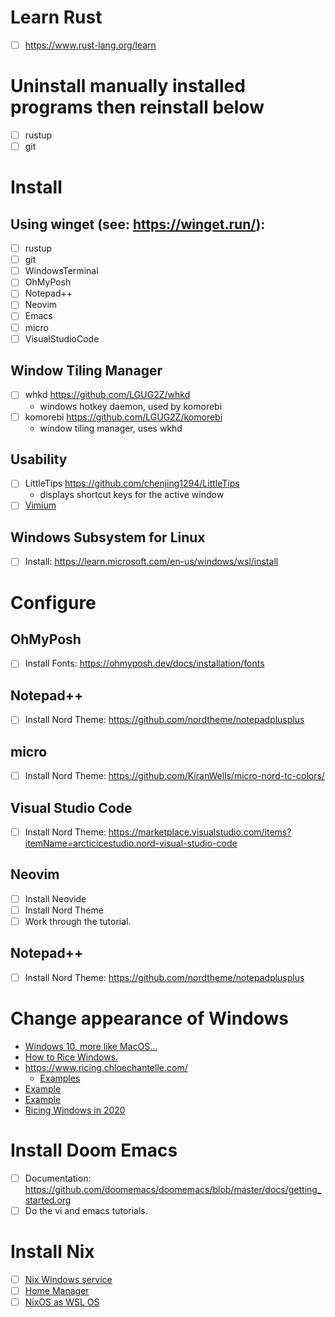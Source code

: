 # Learn Rust
 - [ ] https://www.rust-lang.org/learn

# Uninstall manually installed programs then reinstall below
 - [ ] rustup
 - [ ] git

# Install

## Using winget (see: https://winget.run/):
 - [ ] rustup
 - [ ] git
 - [ ] WindowsTerminal
 - [ ] OhMyPosh
 - [ ] Notepad++
 - [ ] Neovim
 - [ ] Emacs
 - [ ] micro
 - [ ] VisualStudioCode

## Window Tiling Manager
 - [ ] whkd https://github.com/LGUG2Z/whkd
   - windows hotkey daemon, used by komorebi
 - [ ] komorebi https://github.com/LGUG2Z/komorebi
   - window tiling manager, uses wkhd

## Usability
 - [ ] LittleTips https://github.com/chenjing1294/LittleTips
   - displays shortcut keys for the active window
 - [ ] [Vimium](https://vimium.github.io/)

## Windows Subsystem for Linux
 - [ ] Install: https://learn.microsoft.com/en-us/windows/wsl/install

# Configure

## OhMyPosh
 - [ ] Install Fonts: https://ohmyposh.dev/docs/installation/fonts

## Notepad++
 - [ ] Install Nord Theme: https://github.com/nordtheme/notepadplusplus

## micro
 - [ ] Install Nord Theme: https://github.com/KiranWells/micro-nord-tc-colors/

## Visual Studio Code
 - [ ] Install Nord Theme: https://marketplace.visualstudio.com/items?itemName=arcticicestudio.nord-visual-studio-code

## Neovim
 - [ ] Install Neovide
 - [ ] Install Nord Theme
 - [ ] Work through the tutorial.

## Notepad++
 - [ ] Install Nord Theme: https://github.com/nordtheme/notepadplusplus

# Change appearance of Windows
 - [Windows 10, more like MacOS...](https://www.youtube.com/watch?v=uCVc-7z-toE)
 - [How to Rice Windows.](https://dev.to/ananddhruv295/how-to-rice-windows-2h12)
 - https://www.ricing.chloechantelle.com/
   - [Examples](https://www.dropbox.com/sh/gnwhuxk3fi9cqdc/AABCPc3tJBnzC0pYS_jY_6Xla/W10?e=1&preview=66.png)
 - [Example](https://imgur.com/gallery/Rsdhm5k)
 - [Example](https://www.reddit.com/r/desktops/comments/u66glg/windows_10_rice_jetblack/)
 - [Ricing Windows in 2020](https://gist.github.com/triplrrr/d2250db71f0b3a93ed60daa65fe5668f)

# Install Doom Emacs
 - [ ] Documentation: https://github.com/doomemacs/doomemacs/blob/master/docs/getting_started.org
 - [ ] Do the vi and emacs tutorials.

# Install Nix
 - [ ] [Nix Windows service](https://nixos.org/download#nix-install-windows)
 - [ ] [Home Manager](https://nix-community.github.io/home-manager/#sec-install-standalone)
 - [ ] [NixOS as WSL OS](https://github.com/nix-community/NixOS-WSL)
